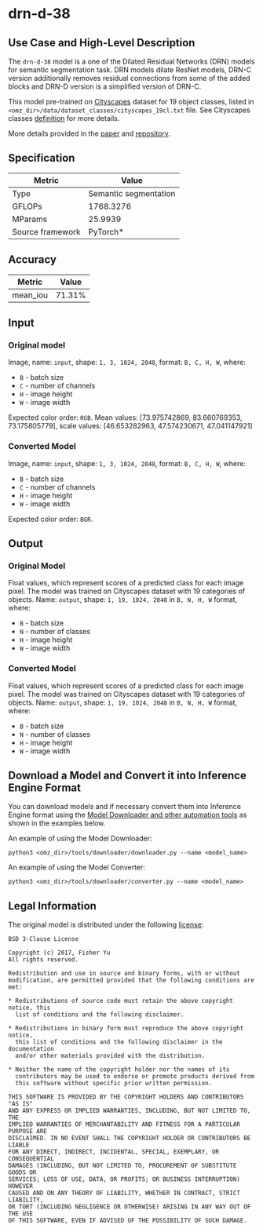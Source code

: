 # drn-d-38

## Use Case and High-Level Description

The `drn-d-38` model is a one of the Dilated Residual Networks (DRN) models for semantic segmentation task. DRN models dilate ResNet models, DRN-C version additionally removes residual connections from some of the added blocks and DRN-D version is a simplified version of DRN-C.

This model pre-trained on [Cityscapes](https://www.cityscapes-dataset.com) dataset for 19 object classes, listed in `<omz_dir>/data/dataset_classes/cityscapes_19cl.txt` file. See Cityscapes classes [definition](https://www.cityscapes-dataset.com/dataset-overview) for more details.

More details provided in the [paper](https://arxiv.org/abs/1705.09914) and [repository](https://github.com/fyu/drn).

## Specification

| Metric            | Value                |
|-------------------|----------------------|
| Type              | Semantic segmentation|
| GFLOPs            | 1768.3276            |
| MParams           | 25.9939              |
| Source framework  | PyTorch\*            |

## Accuracy

| Metric    | Value |
| --------- | ----- |
| mean_iou  | 71.31%|

## Input

### Original model

Image, name: `input`, shape: `1, 3, 1024, 2048`, format: `B, C, H, W`, where:

- `B` - batch size
- `C` - number of channels
- `H` - image height
- `W` - image width

Expected color order: `RGB`.
Mean values: [73.975742869, 83.660769353, 73.175805779], scale values: [46.653282963, 47.574230671, 47.041147921]

### Converted Model

Image, name: `input`, shape: `1, 3, 1024, 2048`, format: `B, C, H, W`, where:

- `B` - batch size
- `C` - number of channels
- `H` - image height
- `W` - image width

Expected color order: `BGR`.

## Output

### Original Model

Float values, which represent scores of a predicted class for each image pixel. The model was trained on Cityscapes dataset with 19 categories of objects. Name: `output`, shape: `1, 19, 1024, 2048` in `B, N, H, W` format, where:

- `B` - batch size
- `N` - number of classes
- `H` - image height
- `W` - image width

### Converted Model

Float values, which represent scores of a predicted class for each image pixel. The model was trained on Cityscapes dataset with 19 categories of objects. Name: `output`, shape: `1, 19, 1024, 2048` in `B, N, H, W` format, where:

- `B` - batch size
- `N` - number of classes
- `H` - image height
- `W` - image width

## Download a Model and Convert it into Inference Engine Format

You can download models and if necessary convert them into Inference Engine format using the [Model Downloader and other automation tools](../../../tools/downloader/README.md) as shown in the examples below.

An example of using the Model Downloader:
```
python3 <omz_dir>/tools/downloader/downloader.py --name <model_name>
```

An example of using the Model Converter:
```
python3 <omz_dir>/tools/downloader/converter.py --name <model_name>
```

## Legal Information

The original model is distributed under the following
[license](https://raw.githubusercontent.com/fyu/drn/master/LICENSE):

```
BSD 3-Clause License

Copyright (c) 2017, Fisher Yu
All rights reserved.

Redistribution and use in source and binary forms, with or without
modification, are permitted provided that the following conditions are met:

* Redistributions of source code must retain the above copyright notice, this
  list of conditions and the following disclaimer.

* Redistributions in binary form must reproduce the above copyright notice,
  this list of conditions and the following disclaimer in the documentation
  and/or other materials provided with the distribution.

* Neither the name of the copyright holder nor the names of its
  contributors may be used to endorse or promote products derived from
  this software without specific prior written permission.

THIS SOFTWARE IS PROVIDED BY THE COPYRIGHT HOLDERS AND CONTRIBUTORS "AS IS"
AND ANY EXPRESS OR IMPLIED WARRANTIES, INCLUDING, BUT NOT LIMITED TO, THE
IMPLIED WARRANTIES OF MERCHANTABILITY AND FITNESS FOR A PARTICULAR PURPOSE ARE
DISCLAIMED. IN NO EVENT SHALL THE COPYRIGHT HOLDER OR CONTRIBUTORS BE LIABLE
FOR ANY DIRECT, INDIRECT, INCIDENTAL, SPECIAL, EXEMPLARY, OR CONSEQUENTIAL
DAMAGES (INCLUDING, BUT NOT LIMITED TO, PROCUREMENT OF SUBSTITUTE GOODS OR
SERVICES; LOSS OF USE, DATA, OR PROFITS; OR BUSINESS INTERRUPTION) HOWEVER
CAUSED AND ON ANY THEORY OF LIABILITY, WHETHER IN CONTRACT, STRICT LIABILITY,
OR TORT (INCLUDING NEGLIGENCE OR OTHERWISE) ARISING IN ANY WAY OUT OF THE USE
OF THIS SOFTWARE, EVEN IF ADVISED OF THE POSSIBILITY OF SUCH DAMAGE.
```
